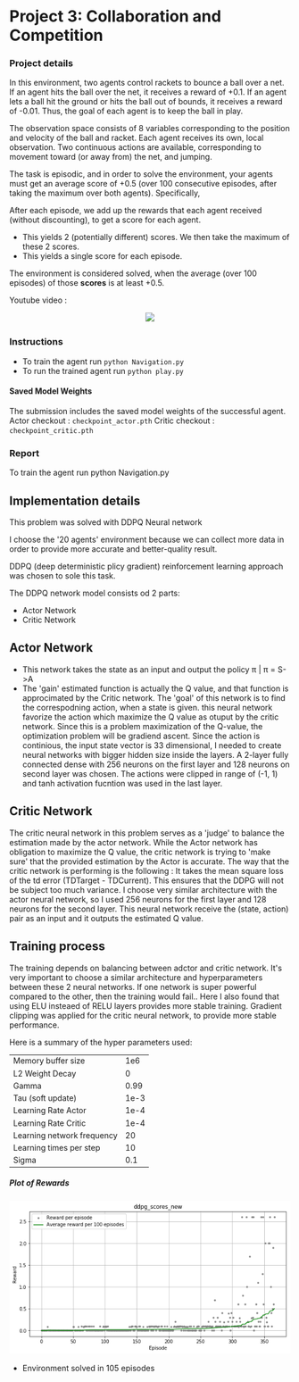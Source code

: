 # Project 3: Collaboration and Competition

### Project details

In this environment, two agents control rackets to bounce a ball over a net. If an agent hits the ball over the net, it receives a reward of +0.1. If an agent lets a ball hit the ground or hits the ball out of bounds, it receives a reward of -0.01. Thus, the goal of each agent is to keep the ball in play.

The observation space consists of 8 variables corresponding to the position and velocity of the ball and racket. Each agent receives its own, local observation. Two continuous actions are available, corresponding to movement toward (or away from) the net, and jumping.

The task is episodic, and in order to solve the environment, your agents must get an average score of +0.5 (over 100 consecutive episodes, after taking the maximum over both agents). Specifically,

After each episode, we add up the rewards that each agent received (without discounting), to get a score for each agent. 
* This yields 2 (potentially different) scores. We then take the maximum of these 2 scores.
* This yields a single score for each episode.

The environment is considered solved, when the average (over 100 episodes) of those **scores** is at least +0.5.

Youtube video : 

<p align="center">
    <a href = "https://www.youtube.com/watch?v=4sId1_9EkR0"> <img src="https://img.youtube.com/vi/4sId1_9EkR0/0.jpg" /></a>
</p>



### Instructions
* To train the agent run ```python Navigation.py```
* To run the trained agent run ```python play.py```

#### Saved Model Weights
The submission includes the saved model weights of the successful agent.  
Actor checkout : ```checkpoint_actor.pth```
Critic checkout : ```checkpoint_critic.pth```

### Report
To train the agent run python Navigation.py

## Implementation details

This problem was solved with DDPQ Neural network 

I choose the '20 agents' environment because we can collect more data in order to provide more accurate and better-quality result.

DDPQ (deep deterministic plicy gradient) reinforcement learning approach was chosen to sole this task.

The DDPQ network model consists od 2 parts:

* Actor Network
* Critic Network

## Actor Network

* This network takes the state as an input and output the policy π | π = S->A 
* The 'gain' estimated function is actually the Q value, and that function is approcimated by the Critic network.
  The 'goal' of this network is to find the correspodning action, when a state is given.
  this neural network favorize the action which maximize the Q value as otuput by the critic network.
  Since this is a problem maximization of the Q-value, the optimization problem will be gradiend ascent.
  Since the action is continious, the input state vector is 33 dimensional, I needed to create neural networks with bigger 
  hidden size inside the layers.
  A 2-layer fully connected dense with 256 neurons on the first layer and 128 neurons on second layer was chosen.
  The actions were clipped in range of (-1, 1) and tanh activation fucntion was used in the last layer.
  
  
## Critic Network

The critic neural network in this problem serves as a 'judge' to balance the estimation made by the actor network.
While the Actor network has obligation to maximize the Q value, the critic network is trying to 'make sure' that 
the provided estimation by the Actor is accurate.
The way that the critic network is performing is the following : 
It takes the mean square loss of the td error (TDTarget - TDCurrent).
This ensures that the DDPG will not be subject too much variance.
I choose very similar architecture with the actor neural network, so I used 256 neurons for the first layer and 128 neurons for the second layer.
This neural network receive the (state, action) pair as an input and it outputs the estimated Q value.

## Training process
The training depends on balancing between adctor and critic network.
It's very important to choose a similar architecture and hyperparameters between these 2 neural networks.
If one network is super powerful compared to the other, then the training would fail..
Here I also found that using ELU insteaed of RELU layers provides more stable training.
Gradient clipping was applied for the critic neural network, to provide more stable performance.



Here is a summary of the hyper parameters used:

<table width=600>
<tr><td>Memory buffer size  </td><td> 1e6    </td></tr>   
<tr><td>L2 Weight Decay  </td><td>  0    </td></tr>
<tr><td>Gamma  </td><td> 0.99    </td></tr>               
<tr><td>Tau (soft update)  </td><td> 1e-3          </td></tr>           
<tr><td>Learning Rate Actor </td><td>  1e-4  </td></tr>
<tr><td>Learning Rate Critic  </td><td>  1e-4  </td></tr>
<tr><td>Learning network frequency </td><td> 20    </td></tr>
<tr><td>Learning times per step  </td><td> 10    </td></tr>
<tr><td> Sigma </td><td> 0.1   </td></tr>

</table>



##### Plot of Rewards

<p align="center">
    <img src="documentation/Scores.png" />
</p>

* Environment solved in 105 episodes

